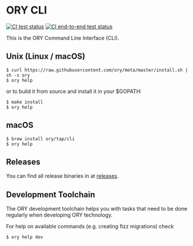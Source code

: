 # ORY CLI

[![CI test status](https://github.com/ory/cli/actions/workflows/test.yml/badge.svg)](https://github.com/ory/cli/actions/workflows/test.yml)
[![CI end-to-end test status](https://github.com/ory/cli/actions/workflows/test-e2e.yml/badge.svg)](https://github.com/ory/cli/actions/workflows/test-e2e.yml)

This is the ORY Command Line Interface (CLI).

## Unix (Linux / macOS)

```shell-session
$ curl https://raw.githubusercontent.com/ory/meta/master/install.sh | sh -s ory
$ ory help
```

or to build it from source and install it in your $GOPATH:

```shell-session
$ make install
$ ory help
```

## macOS

```shell-session
$ brew install ory/tap/cli
$ ory help
```

## Releases

You can find all release binaries in at
[releases](https://github.com/ory/cli/releases).

## Development Toolchain

The ORY development toolchain helps you with tasks that need to be done
regularly when developing ORY technology.

For help on available commands (e.g. creating fizz migrations) check

```
$ ory help dev
```
